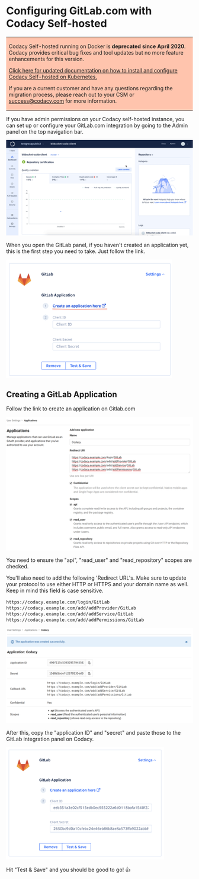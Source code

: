 # Configuring GitLab.com with Codacy Self-hosted

<table>
  <tbody>
    <tr>
      <td style="background-color: #ffc4ad;">
        <p>
          Codacy Self-hosted running on Docker is <strong>deprecated since April 2020</strong>. Codacy provides critical bug fixes and tool updates but no more feature enhancements for this version.
        </p>
        <p>
          <a href="/Chart/" target="_self">Click here for updated documentation on how to install and configure Codacy Self-hosted on Kubernetes.</a>
        </p>
        <p>
          If you are a current customer and have any questions regarding the migration process, please reach out to your CSM or <a href="mailto:success@codacy.com" target="_blank">success@codacy.com</a> for more information.
        </p>
      </td>
    </tr>
  </tbody>
</table>

If you have admin permissions on your Codacy self-hosted instance, you can set up or configure your GitLab.com integration by going to the Admin panel on the top navigation bar.

![Kapture_2020-03-04_at_14.49.15.gif](/images/Kapture_2020-03-04_at_14.49.15.gif)

When you open the GitLab panel, if you haven't created an application yet, this is the first step you need to take. Just follow the link.

<img src="/images/Screenshot_2020-03-04_at_14.52.42.png" width="449" height="318" alt="Screenshot_2020-03-04_at_14.52.42.png" />

## Creating a GitLab Application

Follow the link to create an application on Gitlab.com

![](/images/new-application-gl.png)

You need to ensure the "api", "read_user" and "read_repository" scopes are checked. 

You'll also need to add the following 'Redirect URL's. Make sure to update your protocol to use either HTTP or HTTPS and your domain name as well. Keep in mind this field is case sensitive. 

```text
https://codacy.example.com/login/GitLab
https://codacy.example.com/add/addProvider/GitLab
https://codacy.example.com/add/addService/GitLab
https://codacy.example.com/add/addPermissions/GitLab
```

![](/images/app-created-gl.png)

After this, copy the "application ID" and "secret" and paste those to the GitLab integration panel on Codacy.  

<img src="/images/Screenshot_2020-03-04_at_15.02.46.png" width="426" height="303" alt="Screenshot_2020-03-04_at_15.02.46.png" /> 

Hit "Test & Save" and you should be good to go! 👍
